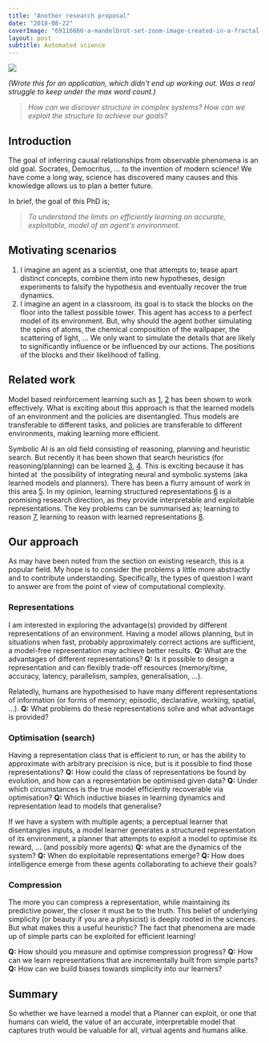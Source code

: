 ```yaml
---
title: "Another research proposal"
date: "2018-08-22"
coverImage: "69116666-a-mandelbrot-set-zoom-image-created-in-a-fractal-generated.jpg"
layout: post
subtitle: Automated science
---
```


![]({{site.baseurl}}/images/{{page.coverImage}})

_(Wrote this for an application, which didn't end up working out. Was a real struggle to keep under the max word count.)_

> _How can we discover structure in complex systems?_ _How can we exploit the structure to achieve our goals?_

## Introduction

The goal of inferring causal relationships from observable phenomena is an old goal. Socrates, Democritus, … to the invention of modern science! We have come a long way, science has discovered many causes and this knowledge allows us to plan a better future.

In brief, the goal of this PhD is;

> _To understand the limits on efficiently learning an accurate, exploitable, model of an agent's environment._

## Motivating scenarios

1. I imagine an agent as a scientist, one that attempts to; tease apart distinct concepts, combine them into new hypotheses, design experiments to falsify the hypothesis and eventually recover the true dynamics.
2. I imagine an agent in a classroom, its goal is to stack the blocks on the floor into the tallest possible tower. This agent has access to a perfect model of its environment. But, why should the agent bother simulating the spins of atoms, the chemical composition of the wallpaper, the scattering of light, … We only want to simulate the details that are likely to significantly influence or be influenced by our actions. The positions of the blocks and their likelihood of falling.

## Related work

Model based reinforcement learning such as [1](https://worldmodels.github.io/), [2](https://arxiv.org/abs/1806.01363) has been shown to work effectively. What is exciting about this approach is that the learned models of an environment and the policies are disentangled. Thus models are transferable to different tasks, and policies are transferable to different environments, making learning more efficient.

Symbolic AI is an old field consisting of reasoning, planning and heuristic search. But recently it has been shown that search heuristics (for reasoning/planning) can be learned [3](https://arxiv.org/abs/1806.05898), [4](http://nature.com/articles/doi:10.1038/nature24270). This is exciting because it has hinted at  the possibility of integrating neural and symbolic systems (aka learned models and planners). There has been a flurry amount of work in this area [5](https://arxiv.org/abs/1711.03902). In my opinion, learning structured representations [6](https://arxiv.org/abs/1806.01242) is a promising research direction, as they provide interpretable and exploitable representations. The key problems can be summarised as; learning to reason [7](https://arxiv.org/abs/1705.11040), learning to reason with learned representations [8](https://arxiv.org/abs/1707.03389).

## Our approach

As may have been noted from the section on existing research, this is a popular field. My hope is to consider the problems a little more abstractly and to contribute understanding. Specifically, the types of question I want to answer are from the point of view of computational complexity.

### Representations

I am interested in exploring the advantage(s) provided by different representations of an environment. Having a model allows planning, but in situations when fast, probably approximately correct actions are sufficient, a model-free representation may achieve better results. **Q:** What are the advantages of different representations? **Q:** Is it possible to design a representation and can flexibly trade-off resources (memory/time, accuracy, latency, parallelism, samples, generalisation, …).

Relatedly, humans are hypothesised to have many different representations of information (or forms of memory; episodic, declarative, working, spatial, ...). **Q:** What problems do these representations solve and what advantage is provided?

### Optimisation (search)

Having a representation class that is efficient to run, or has the ability to approximate with arbitrary precision is nice, but is it possible to find those representations? **Q:** How could the class of representations be found by evolution, and how can a representation be optimised given data? **Q:** Under which circumstances is the true model efficiently recoverable via optimisation? **Q:** Which inductive biases in learning dynamics and representation lead to models that generalise?

If we have a system with multiple agents; a perceptual learner that disentangles inputs, a model learner generates a structured representation of its environment, a planner that attempts to exploit a model to optimise its reward, … (and possibly more agents) **Q:** what are the dynamics of the system? **Q:** When do exploitable representations emerge? **Q:** How does intelligence emerge from these agents collaborating to achieve their goals?

### Compression

The more you can compress a representation, while maintaining its predictive power, the closer it must be to the truth. This belief of underlying simplicity (or beauty if you are a physicist) is deeply rooted in the sciences. But what makes this a useful heuristic? The fact that phenomena are made up of simple parts can be exploited for efficient learning!

**Q:** How should you measure and optimise compression progress? **Q:** How can we learn representations that are incrementally built from simple parts? **Q:** How can we build biases towards simplicity into our learners?

## Summary

So whether we have learned a model that a Planner can exploit, or one that humans can wield, the value of an accurate, interpretable model that captures truth would be valuable for all, virtual agents and humans alike.
